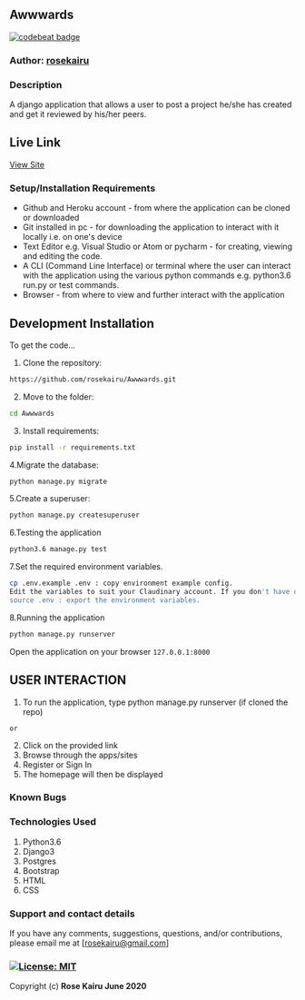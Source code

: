 ## Awwwards

[![codebeat badge](https://codebeat.co/badges/a15c910b-012e-4f1b-b404-93db3562013c)](https://codebeat.co/projects/github-com-rosekairu-awwwards-master)

### Author: [rosekairu](https://github.com/rosekairu)

### Description
 
A django application that allows a user to post a project he/she has created and get it reviewed by his/her peers.

## Live Link

[View Site](https://sites-awwwards.herokuapp.com/)

### Setup/Installation Requirements

* Github and Heroku account - from where the application can be cloned or downloaded
* Git installed in pc - for downloading the application to interact with it locally i.e. on one's device
* Text Editor e.g. Visual Studio or Atom or pycharm - for creating, viewing and editing the code.
* A CLI (Command Line Interface) or terminal where the user can interact with the application using the various python commands e.g. python3.6 run.py or test commands.
* Browser - from where to view and further interact with the application

## Development Installation

To get the code...

1. Clone the repository:

  ```bash
  https://github.com/rosekairu/Awwwards.git
   ```

2. Move to the folder:

  ```bash
  cd Awwwards
  ```

3. Install requirements:

  ```bash
  pip install -r requirements.txt
  ```

4.Migrate the database:

  ```bash
  python manage.py migrate
  ```
  
 5.Create a superuser:

  ```bash
  python manage.py createsuperuser
  ```
  
6.Testing the application

  ```bash
  python3.6 manage.py test
  ```
  
  7.Set the required environment variables.

  ```bash
  cp .env.example .env : copy environment example config.
  Edit the variables to suit your Claudinary account. If you don't have one, create it.
  source .env : export the environment variables.
  ```
  
8.Running the application

  ```bash
  python manage.py runserver
  ```
 Open the application on your browser `127.0.0.1:8000`

## USER INTERACTION

1. To run the application, type python manage.py runserver (if cloned the repo)
```
or
```
2. Click on the provided link
3. Browse through the apps/sites
3. Register or Sign In
4. The homepage will then be displayed

### Known Bugs


### Technologies Used

1. Python3.6
2. Django3
3. Postgres
4. Bootstrap
5. HTML
6. CSS

### Support and contact details

If you have any comments, suggestions, questions, and/or contributions, please email me at [rosekairu@gmail.com]

### [![License: MIT](https://img.shields.io/badge/License-MIT-yellow.svg)](https://github.com/rosekairu/Awwwards/blob/master/LICENSE) <br>

Copyright (c) **Rose Kairu June 2020**
